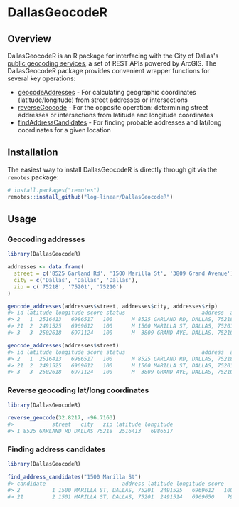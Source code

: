 # DallasGeocodeR

## Overview

DallasGeocodeR is an R package for interfacing with the City of Dallas's [public 
geocoding services](https://gis.dallascityhall.com/wwwgis/rest/services/ToolServices),
a set of REST APIs powered by ArcGIS. The DallasGeocodeR package 
provides convenient wrapper functions for several key operations:

- [geocodeAddresses](https://developers.arcgis.com/rest/geocode/api-reference/geocoding-geocode-addresses.htm) -
For calculating geographic coordinates (latitude/longitude) from street 
addresses or intersections
- [reverseGeocode](https://developers.arcgis.com/rest/geocode/api-reference/geocoding-reverse-geocode.htm) -
For the opposite operation: determining street addresses or intersections from
latitude and longitude coordinates
- [findAddressCandidates](https://developers.arcgis.com/rest/geocode/api-reference/geocoding-find-address-candidates.htm) -
For finding probable addresses and lat/long coordinates for a given location
  
## Installation

The easiest way to install DallasGeocodeR is directly through git via the 
`remotes` package:

```R
# install.packages("remotes")
remotes::install_github("log-linear/DallasGeocodeR")
```

## Usage

### Geocoding addresses 

```R
library(DallasGeocodeR)

addresses <- data.frame(
  street = c('8525 Garland Rd', '1500 Marilla St', '3809 Grand Avenue'),
  city = c('Dallas', 'Dallas', 'Dallas'),
  zip = c('75218', '75201', '75210')
)

geocode_addresses(addresses$street, addresses$city, addresses$zip)
#> id latitude longitude score status                        address  address_type
#> 2   1  2516413   6986517   100      M 8525 GARLAND RD, DALLAS, 75218 StreetAddress
#> 21  2  2491525   6969612   100      M 1500 MARILLA ST, DALLAS, 75201 StreetAddress
#> 3   3  2502618   6971124   100      M  3809 GRAND AVE, DALLAS, 75210 StreetAddress

geocode_addresses(addresses$street)
#> id latitude longitude score status                        address  address_type
#> 2   1  2516413   6986517   100      M 8525 GARLAND RD, DALLAS, 75218 StreetAddress
#> 21  2  2491525   6969612   100      M 1500 MARILLA ST, DALLAS, 75201 StreetAddress
#> 3   3  2502618   6971124   100      M  3809 GRAND AVE, DALLAS, 75210 StreetAddress
```

### Reverse geocoding lat/long coordinates

```R
library(DallasGeocodeR)

reverse_geocode(32.8217, -96.7163) 
#>            street   city   zip latitude longitude
#> 1 8525 GARLAND RD DALLAS 75218  2516413   6986517
```

### Finding address candidates

```R
library(DallasGeocodeR)

find_address_candidates("1500 Marilla St")
#> candidate                        address latitude longitude score
#> 2          1 1500 MARILLA ST, DALLAS, 75201  2491525   6969612   100
#> 21         2 1501 MARILLA ST, DALLAS, 75201  2491514   6969650    79
```